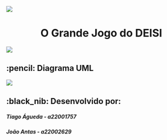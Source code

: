 ![](https://raw.githubusercontent.com/tiagoagueda240/Projeto-LP2-a22001757-a22002629/master/readme/lusofona-logo.png)
<h1 align="center"> O Grande Jogo do DEISI </h1>

![](https://raw.githubusercontent.com/tiagoagueda240/Projeto-LP2-a22001757-a22002629/master/readme/rainbow.png?token=AS37C3SZFGQY76J63UE4XFLBRQVAQ)
<h2 id="about-the-project"> :pencil: Diagrama UML</h2>


![](https://raw.githubusercontent.com/tiagoagueda240/Projeto-LP2-a22001757-a22002629/master/readme/rainbow.png?token=AS37C3SZFGQY76J63UE4XFLBRQVAQ)
<h2 id="about-the-project"> :black_nib: Desenvolvido por:</h2>
<h5>Tiago Águeda - a22001757</h5>
<h5>João Antas - a22002629</h5>

